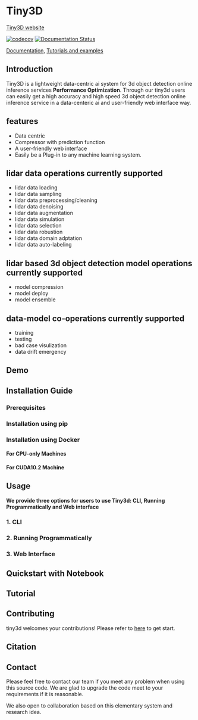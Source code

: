 # Tiny3D
[Tiny3D website](https://cmu-multicomp-lab.github.io/multibench/)

[![codecov](https://codecov.io/gh/pliang279/MultiBench/branch/main/graph/badge.svg?token=IN899HIWCF)](https://codecov.io/gh/pliang279/MultiBench)
[![Documentation Status](https://readthedocs.org/projects/multibench/badge/?version=latest)](https://multibench.readthedocs.io/en/latest/?badge=latest)

[Documentation](https://multibench.readthedocs.io/en/latest/), [Tutorials and examples](https://github.com/pliang279/MultiBench/tree/main/examples)

## Introduction
Tiny3D is a lightweight data-centric ai system for 3d object detection online inference services **Performance Optimization**. Through our tiny3d users can easily get a high accuracy and high speed 3d object detection online inference service in a data-centeric ai and user-friendly web interface way.

## features
- Data centric
- Compressor with prediction function
- A user-friendly web interface
- Easily be a Plug-in to any machine learning system.

## lidar data operations currently supported
- lidar data loading
- lidar data sampling
- lidar data preprocessing/cleaning
- lidar data denoising
- lidar data augmentation
- lidar data simulation
- lidar data selection
- lidar data robustion
- lidar data domain adptation
- lidar data auto-labeling

## lidar based 3d object detection model operations currently supported
- model compression
- model deploy
- model ensemble

## data-model co-operations currently supported
- training
- testing
- bad case visulization
- data drift emergency

## Demo

## Installation Guide

### Prerequisites

### Installation using  pip

### Installation using Docker

#### For CPU-only Machines

#### For CUDA10.2 Machine

## Usage

**We provide three options for users to use Tiny3d: CLI, Running Programmatically and Web interface**

### 1. CLI

### 2. Running Programmatically

### 3. Web Interface

## Quickstart with Notebook

## Tutorial



## Contributing

tiny3d welcomes your contributions! Please refer to [here](CONTRIBUTING.md) to get start.

## Citation


## Contact

Please feel free to contact our team if you meet any problem when using this source code. We are glad to upgrade the code meet to your requirements if it is reasonable.

We also open to collaboration based on this elementary system and research idea.
